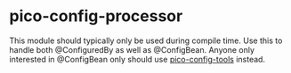 # pico-config-processor

This module should typically only be used during compile time. Use this to handle both @ConfiguredBy as well as @ConfigBean. Anyone only interested in @ConfigBean only should use [pico-config-tools](../tools) instead.
